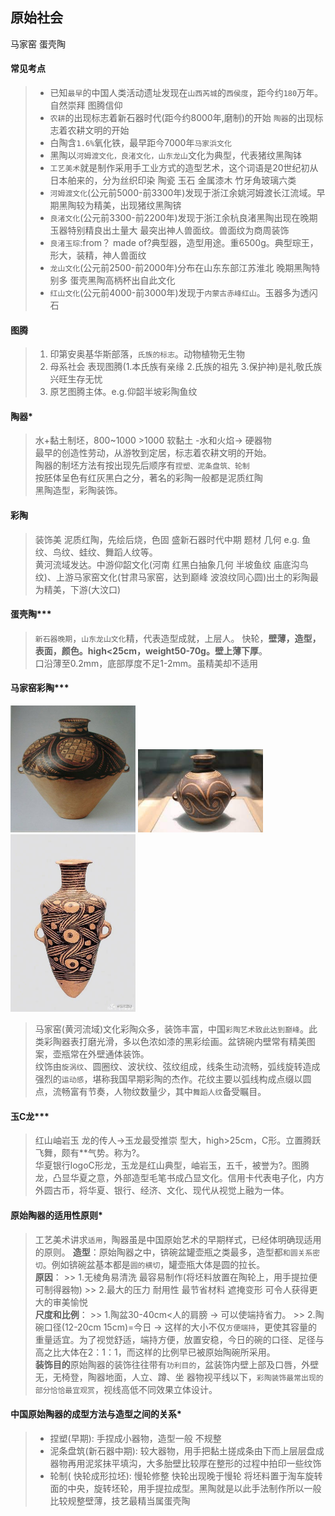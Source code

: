 **原始社会**
----------------------------------------------------------------------------------------
马家窑 蛋壳陶

#### 常见考点
> - 已知`最早`的中国人类活动遗址发现在`山西芮城`的`西侯度`，距今约`180`万年。自然崇拜 图腾信仰
> - `农耕`的出现标志着新石器时代(距今约8000年,磨制)的开始 `陶器`的出现标志着农耕文明的开始
> - 白陶含`1.6%`氧化铁，最早距今7000年`马家浜文化`
> - 黑陶以`河姆渡文化，良渚文化，山东龙山`文化为典型，代表猪纹黑陶钵
> - `工艺美术`就是制作采用手工业方式的造型艺术，这个词语是20世纪初从日本舶来的，分为丝织印染 陶瓷 玉石 金属漆木 竹牙角玻璃六类
> - `河姆渡文化`(公元前5000-前3300年)发现于浙江余姚河姆渡长江流域。早期黑陶较为精美，出现猪纹黑陶锛
> - `良渚文化`(公元前3300-前2200年)发现于浙江余杭良渚黑陶出现在晚期 玉器特别精良出土量大 最突出神人兽面纹。兽面纹为商周装饰
> - `良渚玉琮`:from？ made of?典型器，造型用途。重6500g。典型琮王，形大，装精，神人兽面纹
> - `龙山文化`(公元前2500-前2000年)分布在山东东部江苏淮北 晚期黑陶特别多 蛋壳黑陶高柄杯出自此文化
> - `红山文化`(公元前4000-前3000年)发现于`内蒙古赤峰红山`。玉器多为透闪石

#### 图腾
> 1. 印第安奥基华斯部落，`氏族的标志`。动物植物无生物  
> 2. 母系社会 表现图腾(1.本氏族有亲缘 2.氏族的祖先 3.保护神)是礼敬氏族兴旺生存无忧
> 3. 原艺图腾主体。e.g.仰韶半坡彩陶鱼纹

#### 陶器*
> 水+黏土制坯，800~1000 >1000 软黏土 -水和火焰-> 硬器物  
> 最早的创造性劳动，从游牧到定居，标志着农耕文明的开始。  
> 陶器的制坯方法有按出现先后顺序有`捏塑、泥条盘筑、轮制`    
> 按胚体呈色有红灰黑白之分，著名的彩陶一般都是泥质红陶  
> 黑陶造型，彩陶装饰。

#### 彩陶 
> 装饰美 泥质红陶，先绘后烧，色固  盛新石器时代中期 题材 几何 e.g. 鱼纹、鸟纹、蛙纹、舞蹈人纹等。  
> 黄河流域发达。中游仰韶文化(河南 红黑白抽象几何 半坡鱼纹 庙底沟鸟纹)、上游马家窑文化(甘肃马家窑，达到巅峰 波浪纹同心圆)出土的彩陶最为精美，下游(大汶口)

#### 蛋壳陶***
> `新石器晚期`，`山东龙山文化`精，代表造型成就，上层人。
> 快轮，__壁薄，造型，表面，颜色。high<25cm，weight50-70g。壁上薄下厚__。  
> 口沿薄至0.2mm，底部厚度不足1-2mm。虽精美却不适用

#### 马家窑彩陶***
<div>
	<img src="./assets/马家窑彩陶1.jpeg" width="200px"/>
	<img src="./assets/马家窑彩陶2.jpeg" width="200px"/>
	<img src="./assets/马家窑舞蹈人纹彩陶.jpeg" width="200px"/>
</div>

> 马家窑(黄河流域)文化彩陶众多，装饰丰富，中国`彩陶艺术致此达到巅峰`。此类彩陶器表打磨光滑，多以色浓如漆的黑彩绘画。盆锛碗内壁常有精美图案，壶瓶常在外壁通体装饰。  
> 纹饰由`旋涡纹`、圆圈纹、波状纹、弦纹组成，线条生动流畅，弧线旋转造成强烈的`运动感`，堪称我国早期彩陶的杰作。花纹主要以弧线构成点缀以圆点，流畅富有节奏，人物纹数量少，其中`舞蹈人纹`备受瞩目。  

#### 玉C龙***
> 红山岫岩玉 龙的传人->玉龙最受推崇  型大，high>25cm，C形。立置腾跃飞舞，颇有**气势。称为?。  
> 华夏银行logoC形龙，玉龙是红山典型，岫岩玉，五千，被誉为?。图腾龙，凸显华夏之意，外部造型毛笔书成凸显文化。信用卡代表电子化，内方外圆古币，将华夏、银行、经济、文化、现代从视觉上融为一体。

#### 原始陶器的适用性原则*
> 工艺美术讲求`适用`，陶器虽是中国原始艺术的早期样式，已经体明确现适用的原则。
> **造型**：原始陶器之中，锛碗盆罐壶瓶之类最多，造型都`和圆关系密切`。例如锛碗盆基本都是`圆的横切`，罐壶瓶大体是圆的拉长。  
> **原因**： >> 1.无棱角易清洗 最容易制作(将坯料放置在陶轮上，用手提拉便可制得器物) >> 2.最大的压力 耐用性 最节省材料 遮掩变形 可令人获得更大的审美愉悦   
> **尺度和比例**： >> 1.陶盆30-40cm<人的肩膀 -> 可以使端持省力。 >> 2.陶碗口径(12-20cm 15cm)=今日 -> 这样的大小不仅`方便端持`，更使其容量的重量适宜。为了视觉舒适，端持方便，放置安稳，今日的碗的口径、足径与高之比大体在2：1：1，而这样的比例早已被原始陶碗所采用。  
> **装饰目的**原始陶器的装饰往往带有`功利目的`，盆装饰内壁上部及口唇，外壁无，无椅登，陶器地面，人立、蹲、坐 器物视平线以下，`彩陶装饰最常出现的部分恰恰最宜观赏`，视线高低不同效果立体设计。

#### 中国原始陶器的成型方法与造型之间的关系*
> - 捏塑(早期): 手捏成小器物，造型一般 不规整  
> - 泥条盘筑(新石器中期): 较大器物，用手把黏土搓成条由下而上层层盘成器物再用泥浆抹平填沟，大多胎壁比较厚在整形的过程中拍印一些纹饰
> - 轮制( 快轮成形拉坯): 慢轮修整 快轮出现晚于慢轮 将坯料置于淘车旋转面的中央，旋转坯轮，用手提拉成型。黑陶就是以此手法制作所以一般比较规整壁薄，技艺最精当属蛋壳陶